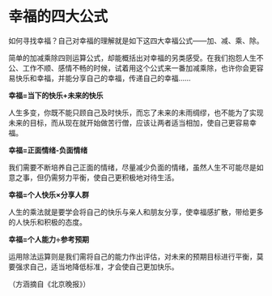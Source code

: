 # 幸福的四大公式

如何寻找幸福？自己对幸福的理解就是如下这四大幸福公式——加、减、乘、除。 

简单的加减乘除四则运算公式，却能概括出对幸福的另类感受。在我们抱怨人生不公、工作不顺、感情不畅的时候，试着用这个公式来一番加减乘除，也许你会更容易快乐和幸福，并能分享自己的幸福，传递自己的幸福…… 

**幸福=当下的快乐+未来的快乐**

人生多变，你既不能只顾自己及时快乐，而忘了未来的未雨绸缪，也不能为了实现未来的目标，而从现在就开始做苦行僧，应该让两者适当相加，使自己更容易幸福。 

**幸福=正面情绪-负面情绪**

我们需要不断培养自己正面的情绪，尽量减少负面的情绪，虽然人生不可能尽是如意之事，但仍需努力平衡，使自己更积极地对待生活。 

**幸福=个人快乐×分享人群**

人生的乘法就是要学会将自己的快乐与亲人和朋友分享，使幸福感扩散，带给更多的人快乐和积极的态度。 

**幸福=个人能力÷参考预期**

运用除法运算则是我们需将自己的能力作出评估，对未来的预期目标进行平衡，莫要强求自己，适当地降低标准，才会使自己更加快乐。 

（方涵摘自《北京晚报》）